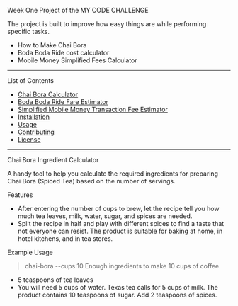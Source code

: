 Week One Project of the MY CODE CHALLENGE 

The project is built to improve how easy things are while performing specific tasks.

- How to Make Chai Bora
- Boda Boda Ride cost calculator
- Mobile Money Simplified Fees Calculator

---

List of Contents

- [Chai Bora Calculator](#chai-bora-ingredient-calculator)
- [Boda Boda Ride Fare Estimator](#boda-boda-ride-fare-estimator)
- [Simplified Mobile Money Transaction Fee Estimator](#simplified-mobile-money-transaction-fee-estimator)
- [Installation](#installation)
- [Usage](#usage)
- [Contributing](#contributing)
- [License](#license)

---
 Chai Bora Ingredient Calculator

A handy tool to help you calculate the required ingredients for preparing Chai Bora (Spiced Tea) based on the number of servings.

Features
- After entering the number of cups to brew, let the recipe tell you how much tea leaves, milk, water, sugar, and spices are needed.
- Split the recipe in half and play with different spices to find a taste that not everyone can resist.
The product is suitable for baking at home, in hotel kitchens, and in tea stores.

 Example Usage
> chai-bora --cups 10
Enough ingredients to make 10 cups of coffee.
- 5 teaspoons of tea leaves
- You will need 5 cups of water.
Texas tea calls for 5 cups of milk.
The product contains 10 teaspoons of sugar.
Add 2 teaspoons of spices.
